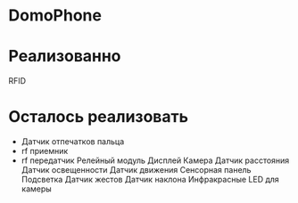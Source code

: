 # DomoPhone

# Реализованно

RFID

# Осталось реализовать

  - Датчик отпечатков пальца
  - rf приемник
  - rf передатчик
Релейный модуль
Дисплей
Камера
Датчик расстояния
Датчик освещенности
Датчик движения
Сенсорная панель
Подсветка
Датчик жестов
Датчик наклона
Инфракрасные LED для камеры
